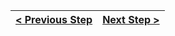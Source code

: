 | [< Previous Step](step1.md) | [Next Step >](step3.md) |
|:--------------------------------|--------------------------------:|